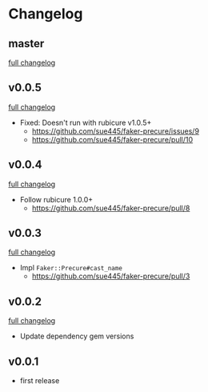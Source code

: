 # Changelog
## master
[full changelog](http://github.com/sue445/faker-precure/compare/v0.0.5...master)

## v0.0.5
[full changelog](http://github.com/sue445/faker-precure/compare/v0.0.4...v0.0.5)

* Fixed: Doesn't run with rubicure v1.0.5+
  * https://github.com/sue445/faker-precure/issues/9
  * https://github.com/sue445/faker-precure/pull/10

## v0.0.4
[full changelog](http://github.com/sue445/faker-precure/compare/v0.0.3...v0.0.4)

* Follow rubicure 1.0.0+
  * https://github.com/sue445/faker-precure/pull/8

## v0.0.3
[full changelog](http://github.com/sue445/faker-precure/compare/v0.0.2...v0.0.3)

* Impl `Faker::Precure#cast_name`
  * https://github.com/sue445/faker-precure/pull/3

## v0.0.2
[full changelog](http://github.com/sue445/faker-precure/compare/v0.0.1...v0.0.2)

* Update dependency gem versions

## v0.0.1
* first release
